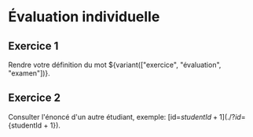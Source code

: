 # Évaluation individuelle

## Exercice 1

Rendre votre définition du mot ${variant(["exercice", "évaluation", "examen"])}.

## Exercice 2

Consulter l'énoncé d'un autre étudiant, exemple: [id=${studentId + 1}](./?id=${studentId + 1}).

